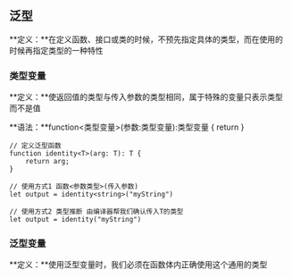 ## 泛型

**定义：**在定义函数、接口或类的时候，不预先指定具体的类型，而在使用的时候再指定类型的一种特性

### 类型变量

**定义：**使返回值的类型与传入参数的类型相同，属于特殊的变量只表示类型而不是值

**语法：**function<类型变量>(参数:类型变量):类型变量 { return }

```tsx
// 定义泛型函数
function identity<T>(arg: T): T {
    return arg;
}

// 使用方式1 函数<参数类型>(传入参数)
let output = identity<string>("myString")

// 使用方式2 类型推断 由编译器帮我们确认传入T的类型
let output = identity("myString")
```



### 泛型变量

**定义：**使用泛型变量时，我们必须在函数体内正确使用这个通用的类型